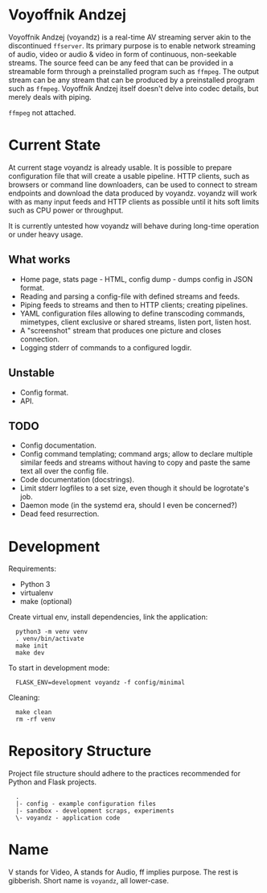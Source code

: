 Voyoffnik Andzej
================

Voyoffnik Andzej (voyandz) is a real-time AV streaming server akin to
the discontinued `ffserver`. Its primary purpose is to enable network
streaming of audio, video or audio & video in form of continuous,
non-seekable streams. The source feed can be any feed that can be
provided in a streamable form through a preinstalled program such as
`ffmpeg`. The output stream can be any stream that can be produced by
a preinstalled program such as `ffmpeg`. Voyoffnik Andzej itself
doesn't delve into codec details, but merely deals with piping.

`ffmpeg` not attached.


Current State
=============

At current stage voyandz is already usable. It is possible to prepare
configuration file that will create a usable pipeline. HTTP clients,
such as browsers or command line downloaders, can be used to connect
to stream endpoints and download the data produced by voyandz.
voyandz will work with as many input feeds and HTTP clients as possible
until it hits soft limits such as CPU power or throughput.

It is currently untested how voyandz will behave during long-time
operation or under heavy usage.


What works
----------

- Home page, stats page - HTML, config dump - dumps config in JSON format.
- Reading and parsing a config-file with defined streams and feeds.
- Piping feeds to streams and then to HTTP clients; creating pipelines.
- YAML configuration files allowing to define transcoding commands, mimetypes,
  client exclusive or shared streams, listen port, listen host.
- A "screenshot" stream that produces one picture and closes connection.
- Logging stderr of commands to a configured logdir.


Unstable
--------

- Config format.
- API.


TODO
----

- Config documentation.
- Config command templating; command args; allow to declare
  multiple similar feeds and streams without having to copy
  and paste the same text all over the config file.
- Code documentation (docstrings).
- Limit stderr logfiles to a set size, even
  though it should be logrotate's job.
- Daemon mode (in the systemd era, should I even be concerned?)
- Dead feed resurrection.


Development
===========

Requirements:

- Python 3
- virtualenv
- make (optional)

Create virtual env, install dependencies, link the application:

```
  python3 -m venv venv
  . venv/bin/activate
  make init
  make dev
```

To start in development mode:

```
  FLASK_ENV=development voyandz -f config/minimal
```

Cleaning:

```
  make clean
  rm -rf venv
```

Repository Structure
====================

Project file structure should adhere to the practices
recommended for Python and Flask projects.

```
  .
  |- config - example configuration files
  |- sandbox - development scraps, experiments
  \- voyandz - application code
```

Name
====

V stands for Video, A stands for Audio, ff implies purpose.
The rest is gibberish. Short name is `voyandz`, all lower-case.
